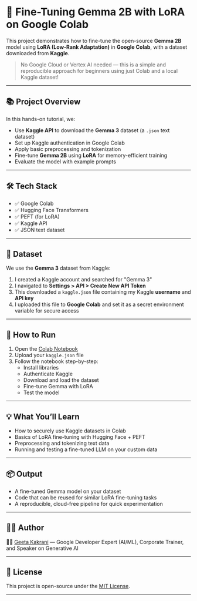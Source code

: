# 🚀 Fine-Tuning Gemma 2B with LoRA on Google Colab

This project demonstrates how to fine-tune the open-source **Gemma 2B** model using **LoRA (Low-Rank Adaptation)** in **Google Colab**, with a dataset downloaded from **Kaggle**.

> No Google Cloud or Vertex AI needed — this is a simple and reproducible approach for beginners using just Colab and a local Kaggle dataset!

---

## 📚 Project Overview

In this hands-on tutorial, we:
- Use **Kaggle API** to download the **Gemma 3** dataset (a `.json` text dataset)
- Set up Kaggle authentication in Google Colab
- Apply basic preprocessing and tokenization
- Fine-tune **Gemma 2B** using **LoRA** for memory-efficient training
- Evaluate the model with example prompts

---

## 🛠️ Tech Stack

- ✅ Google Colab
- ✅ Hugging Face Transformers
- ✅ PEFT (for LoRA)
- ✅ Kaggle API
- ✅ JSON text dataset

---

## 📁 Dataset

We use the **Gemma 3** dataset from Kaggle:

1. I created a Kaggle account and searched for "Gemma 3"
2. I navigated to **Settings > API > Create New API Token**
3. This downloaded a `kaggle.json` file containing my Kaggle **username** and **API key**
4. I uploaded this file to **Google Colab** and set it as a secret environment variable for secure access

---

## 🧪 How to Run

1. Open the [Colab Notebook](link-to-your-colab)  
2. Upload your `kaggle.json` file  
3. Follow the notebook step-by-step:
   - Install libraries
   - Authenticate Kaggle
   - Download and load the dataset
   - Fine-tune Gemma with LoRA
   - Test the model

---

## 💡 What You’ll Learn

- How to securely use Kaggle datasets in Colab
- Basics of LoRA fine-tuning with Hugging Face + PEFT
- Preprocessing and tokenizing text data
- Running and testing a fine-tuned LLM on your custom data

---

## 📦 Output

- A fine-tuned Gemma model on your dataset
- Code that can be reused for similar LoRA fine-tuning tasks
- A reproducible, cloud-free pipeline for quick experimentation

---

## 🙋‍♀️ Author

👩‍💻 [Geeta Kakrani](https://kanishkait.in/) — Google Developer Expert (AI/ML), Corporate Trainer, and Speaker on Generative AI

---

## 📝 License

This project is open-source under the [MIT License](LICENSE).

---

